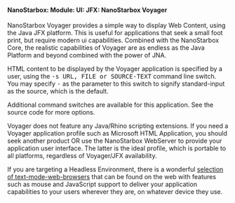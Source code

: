 #### NanoStarbox: Module: UI: JFX: NanoStarbox Voyager

NanoStarbox Voyager provides a simple way to display Web Content,
using the Java JFX platform. This is useful for applications that seek
a small foot print, but require modern ui capabilities. Combined with
the NanoStarbox Core, the realistic capabilities of Voyager are as endless as the
Java Platform and beyond combined with the power of JNA.

HTML content to be displayed by the Voyager application is specified by
a user, using the <tt>-s URL, FILE or SOURCE-TEXT</tt> command line
switch. You may specify <tt>-</tt> as the parameter to this switch to
signify standard-input as the source, which is the default.

Additional command switches are available for this application.
See the source code for more options.

Voyager does not feature any Java/Rhino scripting extensions. If you need a Voyager
application profile such as Microsoft HTML Application, you should seek
another product OR use the NanoStarbox WebServer to provide your
application user interface. The latter is the ideal profile, which is
portable to all platforms, regardless of Voyager/JFX availability.

If you are targeting a Headless Environment, there is a wonderful
[selection of text-mode-web-browsers](https://en.wikipedia.org/wiki/Text-based_web_browser)
that can be found on the web with features such as mouse and JavaScript support
to deliver your application capabilities to your users wherever they are,
on whatever device they use.
